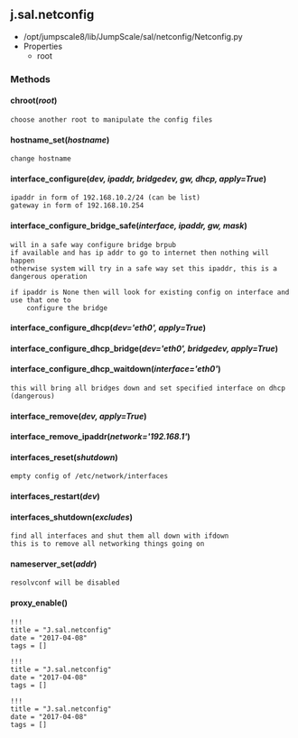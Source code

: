 <!-- toc -->
## j.sal.netconfig

- /opt/jumpscale8/lib/JumpScale/sal/netconfig/Netconfig.py
- Properties
    - root

### Methods

    

#### chroot(*root*) 

```
choose another root to manipulate the config files

```

#### hostname_set(*hostname*) 

```
change hostname

```

#### interface_configure(*dev, ipaddr, bridgedev, gw, dhcp, apply=True*) 

```
ipaddr in form of 192.168.10.2/24 (can be list)
gateway in form of 192.168.10.254

```

#### interface_configure_bridge_safe(*interface, ipaddr, gw, mask*) 

```
will in a safe way configure bridge brpub
if available and has ip addr to go to internet then nothing will happen
otherwise system will try in a safe way set this ipaddr, this is a dangerous operation

if ipaddr is None then will look for existing config on interface and use that one to
    configure the bridge

```

#### interface_configure_dhcp(*dev='eth0', apply=True*) 

#### interface_configure_dhcp_bridge(*dev='eth0', bridgedev, apply=True*) 

#### interface_configure_dhcp_waitdown(*interface='eth0'*) 

```
this will bring all bridges down and set specified interface on dhcp (dangerous)

```

#### interface_remove(*dev, apply=True*) 

#### interface_remove_ipaddr(*network='192.168.1'*) 

#### interfaces_reset(*shutdown*) 

```
empty config of /etc/network/interfaces

```

#### interfaces_restart(*dev*) 

#### interfaces_shutdown(*excludes*) 

```
find all interfaces and shut them all down with ifdown
this is to remove all networking things going on

```

#### nameserver_set(*addr*) 

```
resolvconf will be disabled

```

#### proxy_enable() 


```
!!!
title = "J.sal.netconfig"
date = "2017-04-08"
tags = []
```

```
!!!
title = "J.sal.netconfig"
date = "2017-04-08"
tags = []
```

```
!!!
title = "J.sal.netconfig"
date = "2017-04-08"
tags = []
```
